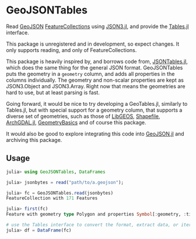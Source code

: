 # GeoJSONTables

Read [GeoJSON](https://geojson.org/) [FeatureCollections](https://tools.ietf.org/html/rfc7946#section-3.3) using [JSON3.jl](https://github.com/quinnj/JSON3.jl), and provide the [Tables.jl](https://github.com/JuliaData/Tables.jl) interface.

This package is unregistered and in development, so expect changes. It only supports reading, and only of FeatureCollections.

This package is heavily inspired by, and borrows code from, [JSONTables.jl](https://github.com/JuliaData/JSONTables.jl), which
does the same thing for the general JSON format. GeoJSONTables puts the geometry in a `geometry` column, and adds all
properties in the columns individually. The geometry and non-scalar properties are kept as JSON3.Object and JSON3.Array.
Right now that means the geometries are hard to use, but at least parsing is fast.

Going forward, it would be nice to try developing a GeoTables.jl, similarly to Tables.jl, but with special support
for a geometry column, that supports a diverse set of geometries, such as those of [LibGEOS](https://github.com/JuliaGeo/LibGEOS.jl), [Shapefile](https://github.com/JuliaGeo/Shapefile.jl), [ArchGDAL.jl](https://github.com/yeesian/ArchGDAL.jl/), [GeometryBasics](https://github.com/SimonDanisch/GeometryBasics.jl) and of course this package.

It would also be good to explore integrating this code into [GeoJSON.jl](https://github.com/JuliaGeo/GeoJSON.jl) and
archiving this package.

## Usage

```julia
julia> using GeoJSONTables, DataFrames

julia> jsonbytes = read("path/to/a.geojson");

julia> fc = GeoJSONTables.read(jsonbytes)
FeatureCollection with 171 Features

julia> first(fc)
Feature with geometry type Polygon and properties Symbol[:geometry, :timestamp, :version, :changeset, :user, :uid, :area, :highway, :type, :id]

# use the Tables interface to convert the format, extract data, or iterate over the rows
julia> df = DataFrame(fc)
```
